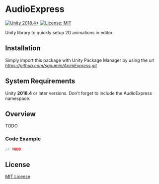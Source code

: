 # AudioExpress
[![Unity 2018.4+](https://img.shields.io/badge/unity-2018.4%2B-blue.svg)](https://unity3d.com/get-unity/download)
[![License: MIT](https://img.shields.io/badge/License-MIT-brightgreen.svg)](https://github.com/sgaumin/AnimExpress/blob/main/LICENSE.md)

Unity library to quickly setup 2D animations in editor

## Installation
Simply import this package with Unity Package Manager by using the url *https://github.com/sgaumin/AnimExpress.git*

## System Requirements
Unity **2018.4** or later versions. Don't forget to include the AudioExpress namespace.

## Overview
TODO

### Code Example
```csharp
// TODO
```
## License

[MIT License](https://github.com/sgaumin/AudioExpress/blob/main/LICENSE.md)
